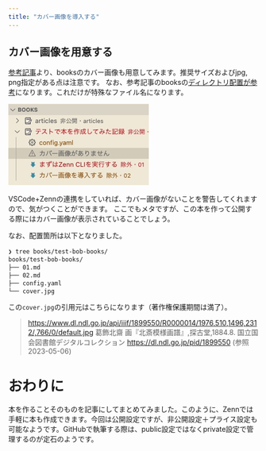 ```yaml
---
title: "カバー画像を導入する"
---
```


## カバー画像を用意する
[参考記事](https://zenn.dev/zenn/articles/zenn-cli-guide#%F0%9F%96%BC%EF%B8%8F-%E3%82%AB%E3%83%90%E3%83%BC%E7%94%BB%E5%83%8F)より、booksのカバー画像も用意してみます。推奨サイズおよびjpg, png指定がある点は注意です。
なお、参考記事のbooksの[ディレクトリ配置が参考](https://github.com/zenn-dev/zenn-docs/blob/main/books/how-to-create-book/cover.jpg)になります。これだけが特殊なファイル名になります。

![](/images/books/test-bob-books/start_books02.jpg)

VSCode+Zennの連携をしていれば、カバー画像がないことを警告してくれますので、気がつくことができます。
ここでもメタですが、この本を作って公開する際にはカバー画像が表示されていることでしょう。

なお、配置箇所は以下となりました。

```bash:tree
❯ tree books/test-bob-books/
books/test-bob-books/
├── 01.md
├── 02.md
├── config.yaml
└── cover.jpg
```

この`cover.jpg`の引用元はこちらになります（著作権保護期間は満了）。

> https://www.dl.ndl.go.jp/api/iiif/1899550/R0000014/1976,510,1496,2312/,766/0/default.jpg
> 葛飾北齋 画『北斎模様画譜』,探古堂,1884.8. 国立国会図書館デジタルコレクション https://dl.ndl.go.jp/pid/1899550 (参照 2023-05-06)

# おわりに
本を作ることそのものを記事にしてまとめてみました。このように、Zennでは手軽に本も作成できます。今回は公開設定ですが、非公開設定＋プライス設定も可能なようです。GitHubで執筆する際は、public設定ではなくprivate設定で管理するのが定石のようです。
